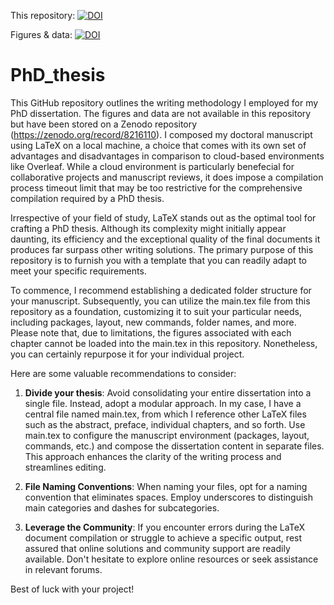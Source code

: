 This repository: [![DOI](https://zenodo.org/badge/637725497.svg)](https://zenodo.org/badge/latestdoi/637725497)

Figures & data: [![DOI](https://zenodo.org/badge/DOI/10.5281/zenodo.8216110.svg)](https://doi.org/10.5281/zenodo.8216110)

# PhD_thesis

This GitHub repository outlines the writing methodology I employed for my PhD dissertation. The figures and data are not available in this repository but have been stored on a Zenodo repository (https://zenodo.org/record/8216110).  I composed my doctoral manuscript using LaTeX on a local machine, a choice that comes with its own set of advantages and disadvantages in comparison to cloud-based environments like Overleaf. While a cloud environment is particularly benefecial for collaborative projects and manuscript reviews, it does impose a compilation process timeout limit that may be too restrictive for the comprehensive compilation required by a PhD thesis.

Irrespective of your field of study, LaTeX stands out as the optimal tool for crafting a PhD thesis. Although its complexity might initially appear daunting, its efficiency and the exceptional quality of the final documents it produces far surpass other writing solutions. The primary purpose of this repository is to furnish you with a template that you can readily adapt to meet your specific requirements.

To commence, I recommend establishing a dedicated folder structure for your manuscript. Subsequently, you can utilize the main.tex file from this repository as a foundation, customizing it to suit your particular needs, including packages, layout, new commands, folder names, and more. Please note that, due to limitations, the figures associated with each chapter cannot be loaded into the main.tex in this repository. Nonetheless, you can certainly repurpose it for your individual project.

Here are some valuable recommendations to consider:
1. **Divide your thesis**: Avoid consolidating your entire dissertation into a single file. Instead, adopt a modular approach. In my case, I have a central file named main.tex, from which I reference other LaTeX files such as the abstract, preface, individual chapters, and so forth. Use main.tex to configure the manuscript environment (packages, layout, commands, etc.) and compose the dissertation content in separate files. This approach enhances the clarity of the writing process and streamlines editing.
   
2. **File Naming Conventions**: When naming your files, opt for a naming convention that eliminates spaces. Employ underscores to distinguish main categories and dashes for subcategories.
   
3. **Leverage the Community**: If you encounter errors during the LaTeX document compilation or struggle to achieve a specific output, rest assured that online solutions and community support are readily available. Don't hesitate to explore online resources or seek assistance in relevant forums.

Best of luck with your project!
